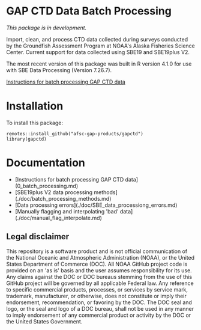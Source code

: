 # GAP CTD Data Batch Processing

*This package is in development.*

Import, clean, and process CTD data collected during surveys conducted by the Groundfish Assessment Program at NOAA's Alaska Fisheries Science Center. Current support for data collected using SBE19 and SBE19plus V2.

The most recent version of this package was built in R version 4.1.0 for use with SBE Data Processing (Version 7.26.7).

[Instructions for batch processing GAP CTD data](0_batch_processing.md)


# Installation 

To install this package:

```
remotes::install_github("afsc-gap-products/gapctd")
library(gapctd)
```

# Documentation

<ul>
<li>[Instructions for batch processing GAP CTD data](0_batch_processing.md)</li>
<li>[SBE19plus V2 data processing methods](./doc/batch_processing_methods.md)</li>
<li>[Data processing errors](./doc/SBE_data_processiong_errors.md)</li>
<li>[Manually flagging and interpolating 'bad' data](./doc/manual_flag_interpolate.md)</li>
</ul>

## Legal disclaimer

This repository is a software product and is not official communication of the National Oceanic and Atmospheric Administration (NOAA), or the United States Department of Commerce (DOC). All NOAA GitHub project code is provided on an 'as is' basis and the user assumes responsibility for its use. Any claims against the DOC or DOC bureaus stemming from the use of this GitHub project will be governed by all applicable Federal law. Any reference to specific commercial products, processes, or services by service mark, trademark, manufacturer, or otherwise, does not constitute or imply their endorsement, recommendation, or favoring by the DOC. The DOC seal and logo, or the seal and logo of a DOC bureau, shall not be used in any manner to imply endorsement of any commercial product or activity by the DOC or the United States Government.
